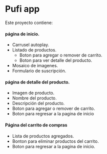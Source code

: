 # Pufi app

 Este proyecto contiene:
 
 #### página de inicio.
   - Carrusel autoplay.
   - Listado de productos.
     - Boton para agregar o remover de carrito.
     - Boton para ver detalle del producto.
   - Mosaico de imagenes.
   - Formulario de suscripción.
 #### página de detalle del producto.
   - Imagen de producto.
   - Nombre del producto.
   - Descripción del producto.
   - Boton para agregar o remover de carrito.
   - Boton para regresar a la pagina de inicio
 #### Página del carrito de compras
   - Lista de productos agregados.
   - Bonton para eliminar productos del carrito.
   - Boton para regresar a la pagina de inicio.
